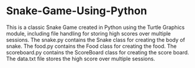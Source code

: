 # Snake-Game-Using-Python
This is a classic Snake Game created in Python using the Turtle Graphics module, including file handling for storing high scores over multiple sessions.
The snake.py contains the Snake class for creating the body of snake.
The food.py contains the Food class for creating the food.
The scoreboard.py contains the ScoreBoard class for creating the score board.
The data.txt file stores the high score over multiple sessions.
